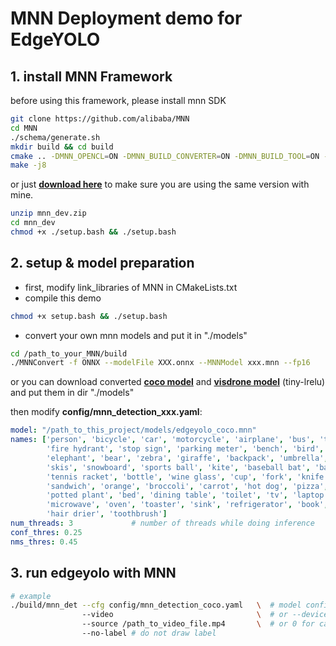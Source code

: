 # MNN Deployment demo for EdgeYOLO

## 1. install MNN Framework
before using this framework, please install mnn SDK

```bash
git clone https://github.com/alibaba/MNN
cd MNN
./schema/generate.sh
mkdir build && cd build
cmake .. -DMNN_OPENCL=ON -DMNN_BUILD_CONVERTER=ON -DMNN_BUILD_TOOL=ON -DMNN_BUILD_QUANTOOLS=ON -DMNN_BUILD_OPENCV=ON
make -j8
```

or just [**download here**](https://github.com/LSH9832/edgeyolo/releases/download/v1.0.1/mnn_dev.zip) to make sure you are using the same version with mine.
```bash
unzip mnn_dev.zip
cd mnn_dev
chmod +x ./setup.bash && ./setup.bash
```

## 2. setup & model preparation

- first, modify link_libraries of MNN in CMakeLists.txt
- compile this demo

```bash
chmod +x setup.bash && ./setup.bash
```
- convert your own mnn models and put it in "./models"

```bash
cd /path_to_your_MNN/build
./MNNConvert -f ONNX --modelFile XXX.onnx --MNNModel xxx.mnn --fp16
```
or you can download converted [**coco model**](https://github.com/LSH9832/edgeyolo/releases/download/v1.0.1/edgeyolo_coco.mnn) and [**visdrone model**](https://github.com/LSH9832/edgeyolo/releases/download/v1.0.1/edgeyolo_visdrone.mnn) (tiny-lrelu) and put them in dir "./models"

then modify **config/mnn_detection_xxx.yaml**:

```yaml
model: "/path_to_this_project/models/edgeyolo_coco.mnn"
names: ['person', 'bicycle', 'car', 'motorcycle', 'airplane', 'bus', 'train', 'truck', 'boat', 'traffic light',
        'fire hydrant', 'stop sign', 'parking meter', 'bench', 'bird', 'cat', 'dog', 'horse', 'sheep', 'cow',
        'elephant', 'bear', 'zebra', 'giraffe', 'backpack', 'umbrella', 'handbag', 'tie', 'suitcase', 'frisbee',
        'skis', 'snowboard', 'sports ball', 'kite', 'baseball bat', 'baseball glove', 'skateboard', 'surfboard',
        'tennis racket', 'bottle', 'wine glass', 'cup', 'fork', 'knife', 'spoon', 'bowl', 'banana', 'apple',
        'sandwich', 'orange', 'broccoli', 'carrot', 'hot dog', 'pizza', 'donut', 'cake', 'chair', 'couch',
        'potted plant', 'bed', 'dining table', 'toilet', 'tv', 'laptop', 'mouse', 'remote', 'keyboard', 'cell phone',
        'microwave', 'oven', 'toaster', 'sink', 'refrigerator', 'book', 'clock', 'vase', 'scissors', 'teddy bear',
        'hair drier', 'toothbrush']
num_threads: 3             # number of threads while doing inference
conf_thres: 0.25
nms_thres: 0.45
```


## 3. run edgeyolo with MNN

```bash
# example
./build/mnn_det --cfg config/mnn_detection_coco.yaml   \  # model config
                --video                                \  # or --device --picture
                --source /path_to_video_file.mp4       \  # or 0 for camera, or /path/to/image.jpg for picture
                --no-label # do not draw label
```

